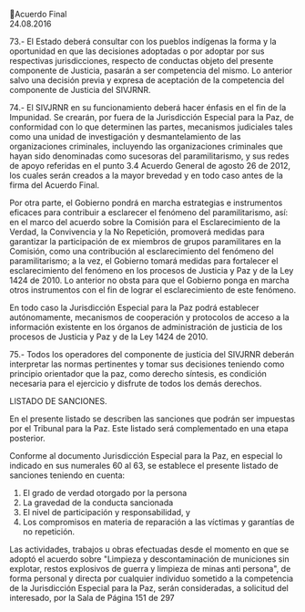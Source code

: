 Acuerdo Final  
24.08.2016  

 
73.- El Estado deberá consultar con los pueblos indígenas la forma y la oportunidad en que las decisiones 
adoptadas o por adoptar por sus respectivas jurisdicciones, respecto de conductas objeto del presente 
componente de Justicia, pasarán a ser competencia del mismo. Lo anterior salvo una decisión previa y 
expresa de aceptación de la competencia del componente de Justicia del SIVJRNR. 
 
74.- El SIVJRNR en su funcionamiento deberá hacer énfasis en el fin de la Impunidad. Se crearán, por fuera 
de  la  Jurisdicción  Especial  para  la  Paz,  de  conformidad  con  lo  que  determinen  las  partes,  mecanismos 
judiciales tales como una unidad de investigación y desmantelamiento de las organizaciones criminales, 
incluyendo  las  organizaciones  criminales  que  hayan  sido  denominadas  como  sucesoras  del 
paramilitarismo, y sus redes de apoyo referidas en el punto 3.4 Acuerdo General de agosto 26 de 2012, 
los cuales serán creados a la mayor brevedad y en todo caso antes de la firma del Acuerdo Final. 
 
Por  otra  parte,  el  Gobierno  pondrá  en  marcha  estrategias  e  instrumentos  eficaces  para  contribuir  a 
esclarecer  el  fenómeno  del  paramilitarismo,  así:  en  el  marco  del  acuerdo  sobre  la  Comisión  para  el 
Esclarecimiento de la Verdad, la Convivencia y la No Repetición, promoverá medidas para garantizar la 
participación  de  ex  miembros  de  grupos  paramilitares  en  la  Comisión,  como  una  contribución  al 
esclarecimiento del fenómeno del paramilitarismo; a la vez, el Gobierno tomará medidas para fortalecer 
el esclarecimiento del fenómeno en los procesos de Justicia y Paz y de la Ley 1424 de 2010. Lo anterior no 
obsta para que el Gobierno ponga en marcha otros instrumentos con el fin de lograr el esclarecimiento 
de este fenómeno.  
 
En  todo  caso  la  Jurisdicción  Especial  para  la  Paz  podrá  establecer  autónomamente,  mecanismos  de 
cooperación y protocolos de acceso a la información existente en los órganos de administración de justicia 
de los procesos de Justicia y Paz y de la Ley 1424 de 2010. 
 
75.-  Todos  los  operadores  del  componente  de  justicia  del  SIVJRNR  deberán  interpretar  las  normas 
pertinentes y tomar sus decisiones teniendo como principio orientador que la paz, como derecho síntesis, 
es condición necesaria para el ejercicio y disfrute de todos los demás derechos.  
 
LISTADO DE SANCIONES. 
 
En el presente listado se describen las sanciones que podrán ser impuestas por el Tribunal para la Paz. 
Este listado será complementado en una etapa posterior. 
 
Conforme al documento Jurisdicción Especial para la Paz, en especial lo indicado en sus numerales 60 al 
63, se establece el presente listado de sanciones teniendo en cuenta: 
 
1. El grado de verdad otorgado por la persona 
2. La gravedad de la conducta sancionada 
3. El nivel de participación y responsabilidad, y 
4. Los compromisos en materia de reparación a las víctimas y garantías de no repetición. 
 
Las  actividades,  trabajos  u  obras  efectuadas  desde  el  momento  en  que  se  adoptó  el  acuerdo  sobre 
"Limpieza y descontaminación de municiones sin explotar, restos explosivos de guerra y limpieza de minas 
anti  persona",  de  forma  personal  y  directa  por  cualquier  individuo  sometido  a  la  competencia  de  la 
Jurisdicción  Especial  para  la  Paz,  serán  consideradas,  a  solicitud  del  interesado,  por  la  Sala  de 
Página 151 de 297 
 

